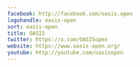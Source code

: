 ```yaml
---
facebook: http://facebook.com/oasis.open
logohandle: oasis-open
sort: oasis-open
title: OASIS
twitter: https://x.com/OASISopen
website: https://www.oasis-open.org/
youtube: http://youtube.com/oasisopen
---
```

